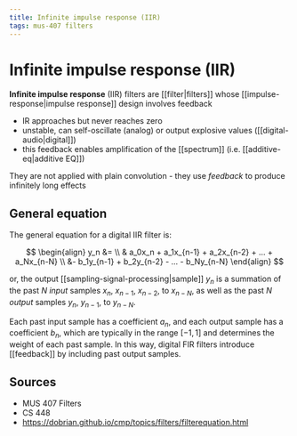 ```yaml
---
title: Infinite impulse response (IIR)
tags: mus-407 filters
---
```


# Infinite impulse response (IIR)

**Infinite impulse response** (IIR) filters are [[filter|filters]] whose [[impulse-response|impulse response]] design involves feedback

- IR approaches but never reaches zero
- unstable, can self-oscillate (analog) or output explosive values ([[digital-audio|digital]])
- this feedback enables amplification of the [[spectrum]] (i.e. [[additive-eq|additive EQ]])

They are not applied with plain convolution - they use _feedback_ to produce infinitely long effects

## General equation

The general equation for a digital IIR filter is:

$$
\begin{align}
y_n &= \\ 
& a_0x_n + a_1x_{n-1} + a_2x_{n-2} + ... + a_Nx_{n-N} \\
&- b_1y_{n-1} + b_2y_{n-2} - ... - b_Ny_{n-N}
\end{align}
$$

or, the output [[sampling-signal-processing|sample]] $y_n$ is a summation of the past $N$ _input_ samples $x_n$, $x_{n-1}$, $x_{n-2}$, to $x_{n-N}$, as well as the past $N$ _output_ samples $y_n$, $y_{n-1}$, to $y_{n-N}$. 

Each past input sample has a coefficient $a_n$, and each output sample has a coefficient $b_n$, which are typically in the range $[-1, 1]$ and determines the weight of each past sample. In this way, digital FIR filters introduce [[feedback]] by including past output samples.

## Sources

- MUS 407 Filters
- CS 448
- <https://dobrian.github.io/cmp/topics/filters/filterequation.html>
